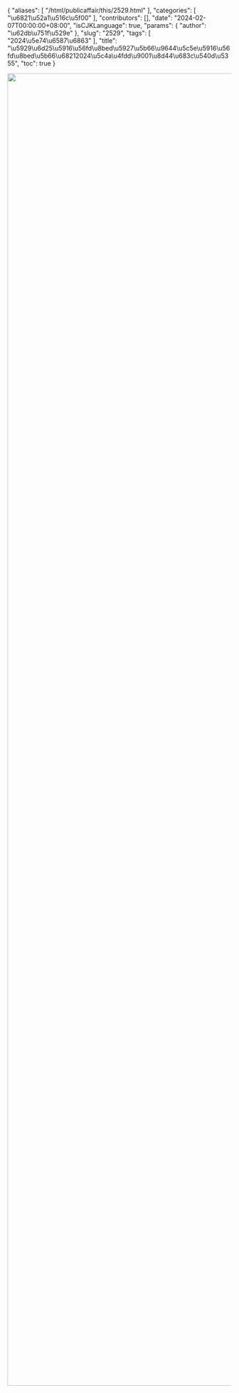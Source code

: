 {
    "aliases": [
        "/html/publicaffair/this/2529.html"
    ],
    "categories": [
        "\u6821\u52a1\u516c\u5f00"
    ],
    "contributors": [],
    "date": "2024-02-07T00:00:00+08:00",
    "isCJKLanguage": true,
    "params": {
        "author": "\u62db\u751f\u529e"
    },
    "slug": "2529",
    "tags": [
        "2024\u5e74\u6587\u6863"
    ],
    "title": "\u5929\u6d25\u5916\u56fd\u8bed\u5927\u5b66\u9644\u5c5e\u5916\u56fd\u8bed\u5b66\u68212024\u5c4a\u4fdd\u9001\u8d44\u683c\u540d\u5355",
    "toc": true
}


<img
    src="https://cdn.tfls.online/mirror/full/163f0c67cbd0436e2f1d379967da90d165ed204b.jpg"
    style="display:block;margin-left:auto;margin-right:auto;"
    decoding="async"
    fetchpriority="auto"
    loading="lazy"
    height="2944"
    width="579"
/>
